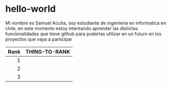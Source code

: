 # hello-world

Mi nombre es Samuel Acuña, soy estudiante de ingenieria en informatica en chile,
en este momento estoy intentando aprender las distintas funcionalidades que tiene github
para poderlas utilizar en un futuro en los proyectos que vaya a participar

| Rank | THING-TO-RANK |
|-----:|---------------|
|     1|               |
|     2|               |
|     3|               |
